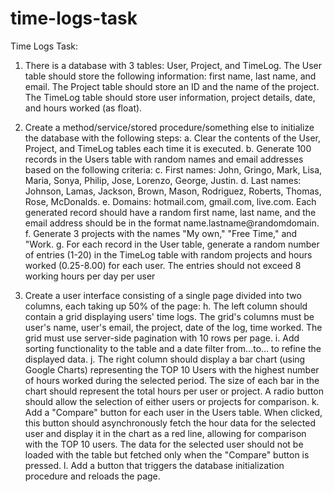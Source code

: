 # time-logs-task

Time Logs Task:


1.	There is a database with 3 tables: User, Project, and TimeLog. The User table should store the following information: first name, last name, and email. The Project table should store an ID and the name of the project. The TimeLog table should store user information, project details, date, and hours worked (as float).

2.	Create a method/service/stored procedure/something else to initialize the database with the following steps:
a.	Clear the contents of the User, Project, and TimeLog tables each time it is executed.
b.	Generate 100 records in the Users table with random names and email addresses based on the following criteria:
c.	First names: John, Gringo, Mark, Lisa, Maria, Sonya, Philip, Jose, Lorenzo, George, Justin.
d.	Last names: Johnson, Lamas, Jackson, Brown, Mason, Rodriguez, Roberts, Thomas, Rose, McDonalds.
e.	Domains: hotmail.com, gmail.com, live.com. Each generated record should have a random first name, last name, and the email address should be in the format name.lastname@randomdomain.
f.	Generate 3 projects with the names "My own," "Free Time," and "Work.
g.	For each record in the User table, generate a random number of entries (1-20) in the TimeLog table with random projects and hours worked (0.25-8.00) for each user. The entries should not exceed 8 working hours per day per user
3.	Create a user interface consisting of a single page divided into two columns, each taking up 50% of the page:
h.	The left column should contain a grid displaying users' time logs. The grid's columns must be user's name, user's email, the project, date of the log, time worked. The grid must use server-side pagination with 10 rows per page.
i.	Add sorting functionality to the table and a date filter from...to... to refine the displayed data.
j.	The right column should display a bar chart (using Google Charts) representing the TOP 10 Users with the highest number of hours worked during the selected period. The size of each bar in the chart should represent the total hours per user or project. A radio button should allow the selection of either users or projects for comparison.
k.	Add a "Compare" button for each user in the Users table. When clicked, this button should asynchronously fetch the hour data for the selected user and display it in the chart as a red line, allowing for comparison with the TOP 10 users. The data for the selected user should not be loaded with the table but fetched only when the "Compare" button is pressed.
l.	Add a button that triggers the database initialization procedure and reloads the page.


